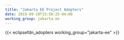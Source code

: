 ```yaml
---
title: "Jakarta EE Project Adopters"
date: 2019-09-10T15:50:25-04:00
working_group: jakarta-ee
---
```

{{< eclipsefdn_adopters working_group="jakarta-ee" >}}